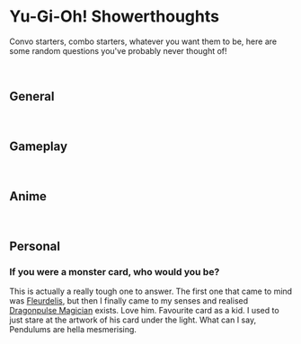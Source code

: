 # Yu-Gi-Oh! Showerthoughts
<!-- #SQUARK live! dev!
| dest = yugioh/showerthoughts
| index = yugioh
| shard = #INDEX / lists
-->

Convo starters, combo starters, whatever you want them to be, here are some random questions you've probably never thought of!


<br>


## General


<br>


## Gameplay


<br>


## Anime


<br>


## Personal

### If you were a monster card, who would you be?
This is actually a really tough one to answer. The first one that came to mind was [Fleurdelis](~), but then I finally came to my senses and realised [Dragonpulse Magician](~) exists. Love him. Favourite card as a kid. I used to just stare at the artwork of his card under the light. What can I say, Pendulums are hella mesmerising.


<br>
